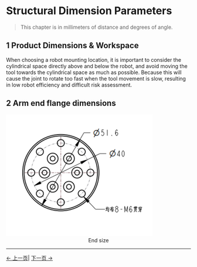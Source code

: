 # Structural Dimension Parameters

> This chapter is in millimeters of distance and degrees of angle.

## 1 Product Dimensions & Workspace
  When choosing a robot mounting location, it is important to consider the cylindrical space directly above and below the robot, and avoid moving the tool towards the cylindrical space as much as possible. Because this will cause the joint to rotate too fast when the tool movement is slow, resulting in low robot efficiency and difficult risk assessment.

<!-- <img src="../resources/2-ProductFeature/产品尺寸.png " width="400" height="auto" /> -->


<!-- <img src="../resources/2-ProductFeature/工作空间.png " width="800" height="auto" />   -->

            

<!-- ## 2 底座安装尺寸 -->

<!-- <img src="../resources/2-ProductFeature/底座尺寸.png " width="400" height="auto" /> -->



## 2 Arm end flange dimensions
<img src="../resources/2-ProductFeature/末端法兰.png" width="400" height="auto" />
<br>
<center>End size</center>


---

[← 上一页](../2-ProductFeature/2.2-ControlCoreParameter.md)| [下一页 →](../2-ProductFeature/2.4-ElectricalCharacteristicParameter.md)